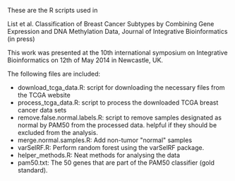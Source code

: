 These are the R scripts used in 

List et al. Classification of Breast Cancer Subtypes by Combining Gene Expression and DNA Methylation Data, Journal of Integrative Bioinformatics (in press)

This work was presented at the 10th international symposium on Integrative Bioinformatics on 12th of May 2014 in Newcastle, UK.

The following files are included:
* download_tcga_data.R: script for downloading the necessary files from the TCGA website
* process_tcga_data.R: script to process the downloaded TCGA breast cancer data sets
* remove.false.normal.labels.R: script to remove samples designated as normal by PAM50 from the processed data. helpful if they should be excluded from the analysis.
* merge.normal.samples.R: Add non-tumor "normal" samples 
* varSelRF.R: Perform random forest using the varSelRF package.
* helper_methods.R: Neat methods for analysing the data
* pam50.txt: The 50 genes that are part of the PAM50 classifier (gold standard).
